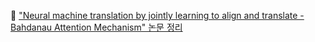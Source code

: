 🔗 ["Neural machine translation by jointly learning to align and translate - Bahdanau Attention Mechanism" 논문 정리](https://j-linux-journal.tistory.com/96)
